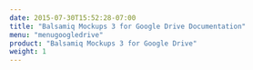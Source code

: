 ```yaml
---
date: 2015-07-30T15:52:28-07:00
title: "Balsamiq Mockups 3 for Google Drive Documentation"
menu: "menugoogledrive"
product: "Balsamiq Mockups 3 for Google Drive"
weight: 1
---
```


